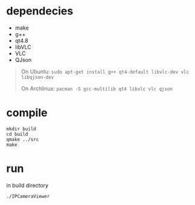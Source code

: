 dependecies
===========

- make
- g++
- qt4.8
- libVLC
- VLC
- QJson

> On Ubuntu:
> `sudo apt-get install g++ qt4-default libvlc-dev vlc libqjson-dev`
>
> On Archlinux:
> `pacman -S gcc-multilib qt4 libvlc vlc qjson`

compile
=======

```
mkdir build
cd build
qmake ../src
make
```

run
===

in build directory

```
./IPCameraViewer
```